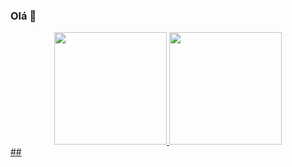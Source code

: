 ### Olá 👋

<!--
**Hely-A/Hely-A** is a ✨ _special_ ✨ repository because its `README.md` (this file) appears on your GitHub profile.

Here are some ideas to get you started:

- 🔭 I’m currently working on ...
- 🌱 I’m currently learning ...
- 👯 I’m looking to collaborate on ...
- 🤔 I’m looking for help with ...
- 💬 Ask me about ...
- 📫 How to reach me: ...
- 😄 Pronouns: ...
- ⚡ Fun fact: ...
-->



<div align="center"> <!-- 2 grafico que mostra os projetos, linguagens e etc-->
  <a href="https://github.com/Hely-A">
  <img height="180em" src="https://github-readme-stats.vercel.app/api?username=Hely-A&show_icons=true&theme=dracula&include_all_commits=true&count_private=true"/>
  <img height="180em" src="https://github-readme-stats.vercel.app/api/top-langs/?username=Hely-A&layout=compact&langs_count=7&theme=dracula"/>
  <!-- Verificar repositório (https://github.com/anuraghazra/github-readme-stats) para alterar temas e outras coisinhas-->
</div>
## <!-- Configurar cobrinha e ver mais ideias para o perfil-->
